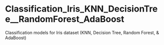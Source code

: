 # Classification_Iris_KNN_DecisionTree__RandomForest_AdaBoost
Classification models for Iris dataset (KNN, Decision Tree, Random Forest, &amp; AdaBoost)
